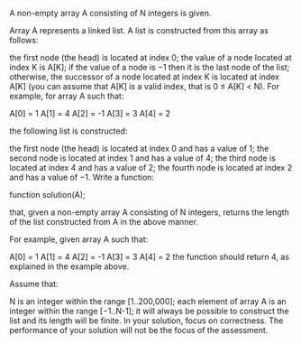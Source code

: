 A non-empty array A consisting of N integers is given.

Array A represents a linked list. A list is constructed from this array as follows:

the first node (the head) is located at index 0;
the value of a node located at index K is A[K];
if the value of a node is −1 then it is the last node of the list;
otherwise, the successor of a node located at index K is located at index A[K] (you can assume that A[K] is a valid index, that is 0 ≤ A[K] < N).
For example, for array A such that:

  A[0] =  1
  A[1] =  4
  A[2] = -1
  A[3] =  3
  A[4] =  2


the following list is constructed:

the first node (the head) is located at index 0 and has a value of 1;
the second node is located at index 1 and has a value of 4;
the third node is located at index 4 and has a value of 2;
the fourth node is located at index 2 and has a value of −1.
Write a function:

function solution(A);

that, given a non-empty array A consisting of N integers, returns the length of the list constructed from A in the above manner.

For example, given array A such that:

  A[0] =  1
  A[1] =  4
  A[2] = -1
  A[3] =  3
  A[4] =  2
the function should return 4, as explained in the example above.

Assume that:

N is an integer within the range [1..200,000];
each element of array A is an integer within the range [−1..N-1];
it will always be possible to construct the list and its length will be finite.
In your solution, focus on correctness. The performance of your solution will not be the focus of the assessment.